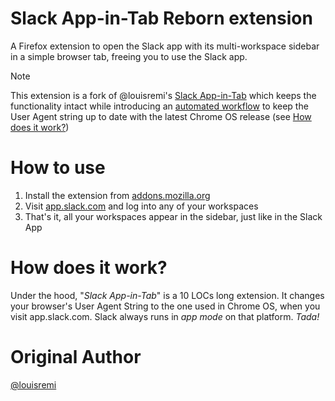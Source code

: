 # Slack App-in-Tab Reborn extension

A Firefox extension to open the Slack app with its multi-workspace sidebar in a simple browser tab, freeing you to use
the Slack app.

> [!NOTE]  
> This extension is a fork of @louisremi's [Slack App-in-Tab](https://github.com/louisremi/slack-app-in-tab) which keeps
> the functionality intact while introducing an
> [automated workflow](https://github.com/axeleroy/slack-app-in-tab/actions/workflows/ua-update.yml) to keep the User
> Agent string up to date with the latest Chrome OS release (see [How does it work?](#how-does-it-work))

# How to use

1. Install the extension from [addons.mozilla.org](https://addons.mozilla.org/en-US/firefox/addon/slack-app-in-tab/)
2. Visit [app.slack.com](https://app.slack.com) and log into any of your workspaces
3. That's it, all your workspaces appear in the sidebar, just like in the Slack App

# How does it work?

Under the hood, "_Slack App-in-Tab_" is a 10 LOCs long extension.
It changes your browser's User Agent String to the one used in Chrome OS, when you visit app.slack.com.
Slack always runs in _app mode_ on that platform. _Tada!_

# Original Author

[@louisremi](https://twitter.com/louis_remi)
